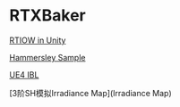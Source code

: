 # RTXBaker

[RTIOW in Unity](https://github.com/zhing2006/GPU-Ray-Tracing-in-One-Weekend-by-Unity-2019.3#gpu-ray-tracing-in-one-weekend-by-unity-20193)

[Hammersley Sample](https://zhuanlan.zhihu.com/p/103715075)

[UE4 IBL](https://cdn2-unrealengine-1251447533.file.myqcloud.com/Resources/files/2013SiggraphPresentationsNotes-26915738.pdf)

[3阶SH模拟Irradiance Map](Irradiance Map)
